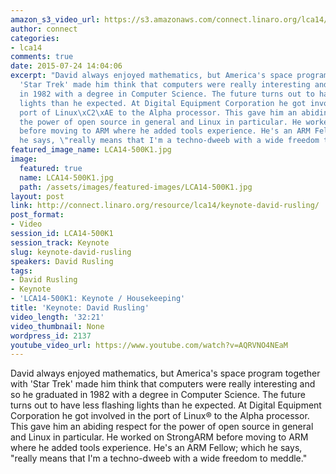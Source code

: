 ```yaml
---
amazon_s3_video_url: https://s3.amazonaws.com/connect.linaro.org/lca14/videos/03-07-Friday/Keynote-+David+Rusling.mp4
author: connect
categories:
- lca14
comments: true
date: 2015-07-24 14:04:06
excerpt: "David always enjoyed mathematics, but America's space program together with
  'Star Trek' made him think that computers were really interesting and so he graduated
  in 1982 with a degree in Computer Science. The future turns out to have less flashing
  lights than he expected. At Digital Equipment Corporation he got involved in the
  port of Linux\xC2\xAE to the Alpha processor. This gave him an abiding respect for
  the power of open source in general and Linux in particular. He worked on StrongARM
  before moving to ARM where he added tools experience. He's an ARM Fellow; which
  he says, \"really means that I'm a techno-dweeb with a wide freedom to meddle.\""
featured_image_name: LCA14-500K1.jpg
image:
  featured: true
  name: LCA14-500K1.jpg
  path: /assets/images/featured-images/LCA14-500K1.jpg
layout: post
link: http://connect.linaro.org/resource/lca14/keynote-david-rusling/
post_format:
- Video
session_id: LCA14-500K1
session_track: Keynote
slug: keynote-david-rusling
speakers: David Rusling
tags:
- David Rusling
- Keynote
- 'LCA14-500K1: Keynote / Housekeeping'
title: 'Keynote: David Rusling'
video_length: '32:21'
video_thumbnail: None
wordpress_id: 2137
youtube_video_url: https://www.youtube.com/watch?v=AQRVNO4NEaM
---
```


David always enjoyed mathematics, but America's space program together with 'Star Trek' made him think that computers were really interesting and so he graduated in 1982 with a degree in Computer Science. The future turns out to have less flashing lights than he expected. At Digital Equipment Corporation he got involved in the port of Linux® to the Alpha processor. This gave him an abiding respect for the power of open source in general and Linux in particular. He worked on StrongARM before moving to ARM where he added tools experience. He's an ARM Fellow; which he says, "really means that I'm a techno-dweeb with a wide freedom to meddle."